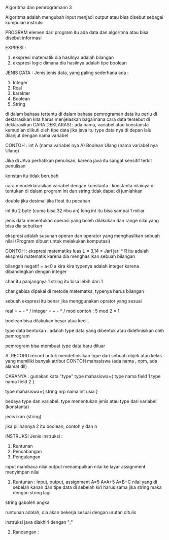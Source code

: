 Algoritma dan pemrogramann 3

Algoritma adalah mengubah input menjadi output
atau bisa disebut sebagai kumpulan instrulsi

PROGRAM
elemen dari program itu ada data dan algoritma atau bisa disebut informasi

EXPRESI :
1. ekspresi matematik
dia hasilnya adalah bilangan
2. ekspresi logic
dimana dia hasilnya adalah tipe boolean

JENIS DATA :
Jenis jenis data, yang paling sederhana ada :
1. Integer
2. Real
3. karakter
4. Boolean
5. String

di dalam bahasa tertentu di dalam bahasa pemrograman data itu perlu di deklarasikan
kita harus menjelaskan bagaimana cara data tersebut di deklarasikan
CARA DEKLARASI :
ada nama, variabel atau konstansta kemudian diikuti oleh tipe data
jika java itu type data nya di depan lalu dilanjut dengan nama variabel

CONTOH :
int A (nama variabel nya A)
Boolean Ulang (nama variabel nya Ulang)

Jika di JAva perhatikan penulisan, karena java itu sangat sensitif terkit penulisan

konstan itu tidak berubah

cara mendeklarasikan variabel dengan konstanta :
konstanta nilainya di tentukan di dalam program
int dan string tidak dapat di jumlahkan

double jika desimal
jika float itu pecahan

int itu 2 byte (cuma bisa 32 ribu an)
long int itu bisa sampai 1 miliar

jenis data menentukan operasi yang boleh dilakukan dan range nilai yang bisa dia sebutkan

ekspresi adalah susunan operan dan operator yang menghasilkan sebuah nilai
(Program dibuat untuk melakukan komputasi)

CONTOH :
ekspresi matematiks
luas L = 3,14 * Jari jari * R
itu adalah ekspresi matematik karena dia menghasilkan sebuah bilangan

bilangan negatif = a<0
a kira kira typenya adalah integer karena dibandingkan dengan integer

char itu panjangnya 1
string itu bisa lebih dari 1

char gabisa dipakai di metode matematks, typenya harus bilangan

sebuah ekspresi itu benar jika menggunakan oprator yang sesuai

real = + - * /
integer = + - * / mod
contoh :
5 mod 2 = 1

boolean bisa dilakukan besar atua kecil, 

type data bentukan :
adalah type data yang dibentuk atau didefinisikan oleh pemrogram

pemrogram bisa membuat type data baru diluar

A. RECORD
record untuk mendefinisikan type dari sebuah objek atau kelas yang memiliki banyak atribut
CONTOH mahasiswa (ada nama , npm, ada alamat dll)

CARANYA :
gunakan kata "type"
type mahasiswa={
    type nama field 1
    type nama field 2
}

type mahasiswa={
    string nrp nama
    int usia
}

bedaya type dan variabel. type menentukan jenis atau type dari variabel (konstanta)

jenis ikan (string)

jika pilihannya 2 itu boolean, contoh y dan n

INSTRUKSI
Jenis instruksi :
1. Runtunan
2. Pencabangan
3. Pengulangan

input mambaca nilai
output menampulkan nilai ke layar
assignment menyimpan nilai

1. Runtunan :
input, output, assignment
A=5
A=A+5
A=B+C
nilai yang di sebelah kanan dan tipe data di sebelah kiri harus sama jika string maka dengan string lagi

string gaboleh angka

runtunan adalah, dia akan bekerja sesuai dengan urutan ditulis

instruksi java diakhiri dengan ";"

2. Rancangan :